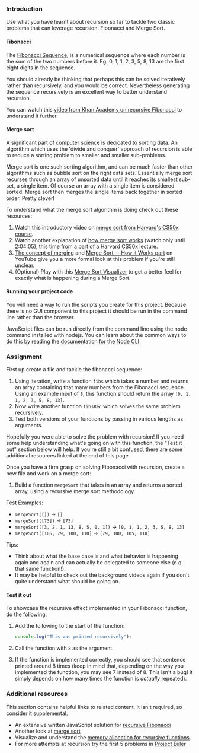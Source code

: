 ### Introduction

Use what you have learnt about recursion so far to tackle two classic problems that can leverage recursion: Fibonacci and Merge Sort.

#### Fibonacci

The [Fibonacci Sequence](http://en.wikipedia.org/wiki/Fibonacci_number), is a numerical sequence where each number is the sum of the two numbers before it. Eg. 0, 1, 1, 2, 3, 5, 8, 13 are the first eight digits in the sequence.

You should already be thinking that perhaps this can be solved iteratively rather than recursively, and you would be correct. Nevertheless generating the sequence recursively is an excellent way to better understand recursion.

You can watch this [video from Khan Academy on recursive Fibonacci](https://www.youtube.com/watch?v=zg-ddPbzcKM) to understand it further.

#### Merge sort

A significant part of computer science is dedicated to sorting data. An algorithm which uses the 'divide and conquer' approach of recursion is able to reduce a sorting problem to smaller and smaller sub-problems.

Merge sort is one such sorting algorithm, and can be much faster than other algorithms such as bubble sort on the right data sets. Essentially merge sort recurses through an array of unsorted data until it reaches its smallest sub-set, a single item. Of course an array with a single item is considered sorted. Merge sort then merges the single items back together in sorted order. Pretty clever!

To understand what the merge sort algorithm is doing check out these resources:

1. Watch this introductory video on [merge sort from Harvard's CS50x course](https://youtu.be/Ns7tGNbtvV4).
1. Watch another explanation of [how merge sort works](https://www.youtube.com/live/iCx3zwK8Ms8?si=t7z6bEv_ZXIJDoHU&t=6550) (watch only until 2:04:05), this time from a part of a Harvard CS50x lecture.
1. [The concept of merging](https://youtu.be/6pV2IF0fgKY) and [Merge Sort -- How it Works part](https://youtu.be/mB5HXBb_HY8) on YouTube give you a more formal look at this problem if you're still unclear.
1. (Optional) Play with this [Merge Sort Visualizer](https://www.hackerearth.com/practice/algorithms/sorting/merge-sort/visualize/) to get a better feel for exactly what is happening during a Merge Sort.

<div class="lesson-note lesson-note--tip" markdown="1">

#### Running your project code

You will need a way to run the scripts you create for this project. Because there is no GUI component to this project it should be run in the command line rather than the browser.

JavaScript files can be run directly from the command line using the node command installed with nodejs. You can learn about the common ways to do this by reading the [documentation for the Node CLI](https://github.com/nodejs/nodejs.dev/blob/aa4239e87a5adc992fdb709c20aebb5f6da77f86/content/learn/command-line/node-run-cli.en.md).

</div>

### Assignment

<div class="lesson-content__panel" markdown="1">

First up create a file and tackle the fibonacci sequence:

1. Using iteration, write a function `fibs` which takes a number and returns an array containing that many numbers from the Fibonacci sequence. Using an example input of `8`, this function should return the array `[0, 1, 1, 2, 3, 5, 8, 13]`.
1. Now write another function `fibsRec` which solves the same problem recursively.
1. Test both versions of your functions by passing in various lengths as arguments.

Hopefully you were able to solve the problem with recursion! If you need some help understanding what's going on with this function, the "Test it out" section below will help. If you're still a bit confused, there are some additional resources linked at the end of this page.

Once you have a firm grasp on solving Fibonacci with recursion, create a new file and work on a merge sort:

1. Build a function `mergeSort` that takes in an array and returns a sorted array, using a recursive merge sort methodology.

Test Examples:

- `mergeSort([])` → `[]`
- `mergeSort([73])` → `[73]`
- `mergeSort([3, 2, 1, 13, 8, 5, 0, 1])` → `[0, 1, 1, 2, 3, 5, 8, 13]`
- `mergeSort([105, 79, 100, 110]` → `[79, 100, 105, 110]`

Tips:

- Think about what the base case is and what behavior is happening again and again and can actually be delegated to someone else (e.g. that same function!).
- It may be helpful to check out the background videos again if you don't quite understand what should be going on.

#### Test it out

To showcase the recursive effect implemented in your Fibonacci function, do the following:

1. Add the following to the start of the function:

   ```javascript
   console.log("This was printed recursively");
   ```

1. Call the function with `8` as the argument.
1. If the function is implemented correctly, you should see that sentence printed around 8 times (keep in mind that, depending on the way you implemented the function, you may see 7 instead of 8. This isn't a bug! It simply depends on how many times the function is *actually* repeated).

</div>

### Additional resources

This section contains helpful links to related content. It isn't required, so consider it supplemental.

- An extensive written JavaScript solution for [recursive Fibonacci](https://www.scaler.com/topics/fibonacci-series-in-javascript/)
- Another look at [merge sort](http://www.sorting-algorithms.com/merge-sort)
- Visualize and understand the [memory allocation for recursive functions](https://www.educative.io/courses/recursion-for-coding-interviews-in-javascript/NEZ7kKgMJKK).
- For more attempts at recursion try the first 5 problems in [Project Euler](https://projecteuler.net/problems)
